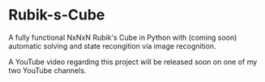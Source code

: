 # Rubik-s-Cube
A fully functional NxNxN Rubik's Cube in Python with (coming soon) automatic solving and state recongition via image recognition.

A YouTube video regarding this project will be released soon on one of my two YouTube channels.

